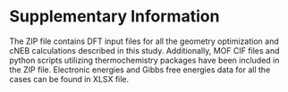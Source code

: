 # Supplementary Information
The ZIP file contains DFT input files for all the geometry optimization and cNEB calculations described in this study. Additionally, MOF CIF files and python scripts utilizing thermochemistry packages have been included in the ZIP file. Electronic energies and Gibbs free energies data for all the cases can be found in XLSX file.
